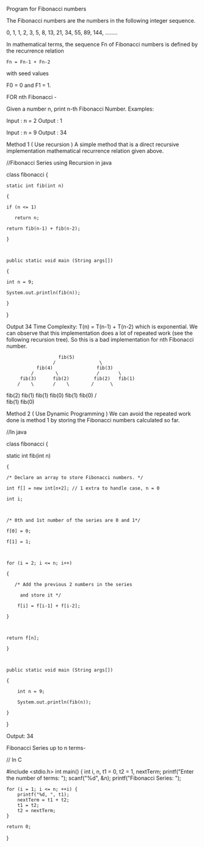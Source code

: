 Program for Fibonacci numbers


The Fibonacci numbers are the numbers in the following integer sequence.

0, 1, 1, 2, 3, 5, 8, 13, 21, 34, 55, 89, 144, ……..

In mathematical terms, the sequence Fn of Fibonacci numbers is defined by the recurrence relation

    Fn = Fn-1 + Fn-2
with seed values

   F0 = 0 and F1 = 1.

FOR nth Fibonacci -

Given a number n, print n-th Fibonacci Number.
Examples:

Input  : n = 2
Output : 1

Input  : n = 9
Output : 34

Method 1 ( Use recursion ) 
A simple method that is a direct recursive implementation mathematical recurrence relation given above.

//Fibonacci Series using Recursion in java

class fibonacci 
{ 

    static int fib(int n) 

    { 

    if (n <= 1) 

       return n; 

    return fib(n-1) + fib(n-2); 

    } 

       

    public static void main (String args[]) 

    { 

    int n = 9; 

    System.out.println(fib(n)); 

    } 
}

Output
34
Time Complexity: T(n) = T(n-1) + T(n-2) which is exponential.
We can observe that this implementation does a lot of repeated work (see the following recursion tree). So this is a bad implementation for nth Fibonacci number.

                       fib(5)   
                     /                \
               fib(4)                fib(3)   
             /        \              /       \ 
         fib(3)      fib(2)         fib(2)   fib(1)
        /    \       /    \        /      \
  fib(2)   fib(1)  fib(1) fib(0) fib(1) fib(0)
  /     \
fib(1) fib(0)

Method 2 ( Use Dynamic Programming )
We can avoid the repeated work done is method 1 by storing the Fibonacci numbers calculated so far.

//In java

class fibonacci 
{ 

   static int fib(int n) 

    { 

    /* Declare an array to store Fibonacci numbers. */

    int f[] = new int[n+2]; // 1 extra to handle case, n = 0 

    int i; 

       

    /* 0th and 1st number of the series are 0 and 1*/

    f[0] = 0; 

    f[1] = 1; 

      

    for (i = 2; i <= n; i++) 

    { 

       /* Add the previous 2 numbers in the series 

         and store it */

        f[i] = f[i-1] + f[i-2]; 

    } 

       

    return f[n]; 

    } 

       

    public static void main (String args[]) 

    { 

        int n = 9; 

        System.out.println(fib(n)); 

    } 
}

Output:
34

Fibonacci Series up to n terms-

// In C

#include <stdio.h>
int main() {
    int i, n, t1 = 0, t2 = 1, nextTerm;
    printf("Enter the number of terms: ");
    scanf("%d", &n);
    printf("Fibonacci Series: ");

    for (i = 1; i <= n; ++i) {
        printf("%d, ", t1);
        nextTerm = t1 + t2;
        t1 = t2;
        t2 = nextTerm;
    }

    return 0;
}
